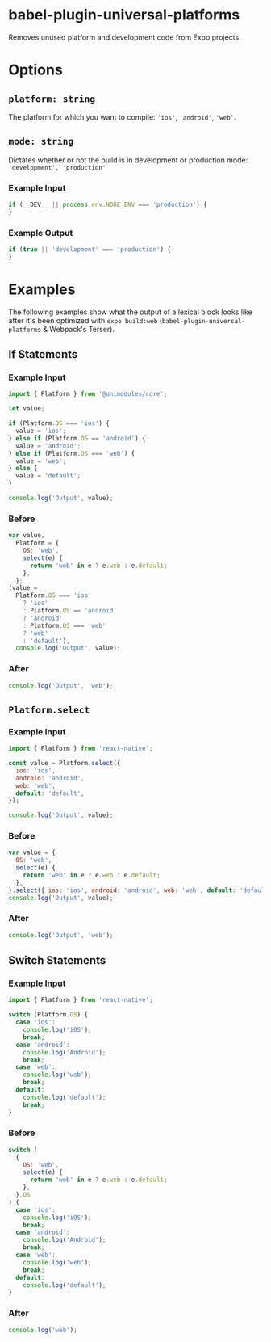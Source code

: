 # babel-plugin-universal-platforms

Removes unused platform and development code from Expo projects.

# Options

## `platform: string`

The platform for which you want to compile: `'ios'`, `'android'`, `'web'`.

## `mode: string`

Dictates whether or not the build is in development or production mode: `'development', 'production'`

### Example Input

```js
if (__DEV__ || process.env.NODE_ENV === 'production') {
}
```

### Example Output

```js
if (true || 'development' === 'production') {
}
```

# Examples

The following examples show what the output of a lexical block looks like after it's been optimized with `expo build:web` (`babel-plugin-universal-platforms` & Webpack's Terser).

## If Statements

### Example Input

```js
import { Platform } from '@unimodules/core';

let value;

if (Platform.OS === 'ios') {
  value = 'ios';
} else if (Platform.OS == 'android') {
  value = 'android';
} else if (Platform.OS === 'web') {
  value = 'web';
} else {
  value = 'default';
}

console.log('Output', value);
```

### Before

```js
var value,
  Platform = {
    OS: 'web',
    select(e) {
      return 'web' in e ? e.web : e.default;
    },
  };
(value =
  Platform.OS === 'ios'
    ? 'ios'
    : Platform.OS == 'android'
    ? 'android'
    : Platform.OS === 'web'
    ? 'web'
    : 'default'),
  console.log('Output', value);
```

### After

```js
console.log('Output', 'web');
```

## `Platform.select`

### Example Input

```js
import { Platform } from 'react-native';

const value = Platform.select({
  ios: 'ios',
  android: 'android',
  web: 'web',
  default: 'default',
});

console.log('Output', value);
```

### Before

```js
var value = {
  OS: 'web',
  select(e) {
    return 'web' in e ? e.web : e.default;
  },
}.select({ ios: 'ios', android: 'android', web: 'web', default: 'default' });
console.log('Output', value);
```

### After

```js
console.log('Output', 'web');
```

## Switch Statements

### Example Input

```js
import { Platform } from 'react-native';

switch (Platform.OS) {
  case 'ios':
    console.log('iOS');
    break;
  case 'android':
    console.log('Android');
    break;
  case 'web':
    console.log('web');
    break;
  default:
    console.log('default');
    break;
}
```

### Before

```js
switch (
  {
    OS: 'web',
    select(e) {
      return 'web' in e ? e.web : e.default;
    },
  }.OS
) {
  case 'ios':
    console.log('iOS');
    break;
  case 'android':
    console.log('Android');
    break;
  case 'web':
    console.log('web');
    break;
  default:
    console.log('default');
}
```

### After

```js
console.log('web');
```
